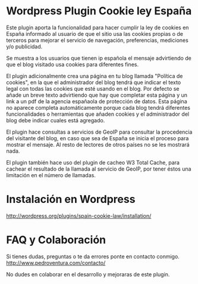 Wordpress Plugin Cookie ley España
=======================

Este plugin aporta la funcionalidad para hacer cumplir la ley de cookies en España informado al usuario de que el sitio usa las cookies propias o de terceros para mejorar el servicio de navegación, preferencias, mediciones y/o publicidad.

Se muestra a los usuarios que tienen ip española el mensaje advirtiendo de que el blog visitado usa cookies para diferentes fines.

El plugin adicionalmente crea una página en tu blog llamada "Política de cookies", en la que el administrador del blog tendrá que indicar el texto legal con todas las cookies que esté usando en el blog. Por defecto se añade un breve texto advirtiendo que hay que completar esta página y un link a un pdf de la agencia españaola de protección de datos. 
Esta página no aparece completa automáticamente porque cada blog tendrá diferentes funcionalidades o herramientas que añaden cookies y el administrador del blog debe indicar cuales está agregado.

El plugin hace consultas a servicios de GeoIP para consultar la procedencia del visitante del blog, en caso que sea de España se inicia el proceso para mostrar el mensaje. Al resto de lectores de otros países no se les mostrará nada.

El plugin también hace uso del plugin de cacheo W3 Total Cache, para cachear el resultado de la llamada al servicio de GeoIP, por tener éstos una limitación en el número de llamadas.


Instalación en Wordpress
=======================

<a href="http://wordpress.org/plugins/spain-cookie-law/installation/">http://wordpress.org/plugins/spain-cookie-law/installation/</a>

FAQ y Colaboración
=======================

Si tienes dudas, preguntas o te da errores ponte en contacto conmigo. <a href="http://www.pedroventura.com/contacto/">http://www.pedroventura.com/contacto/</a>

No dudes en colaborar en el desarrollo y mejoraras de este plugin. 
